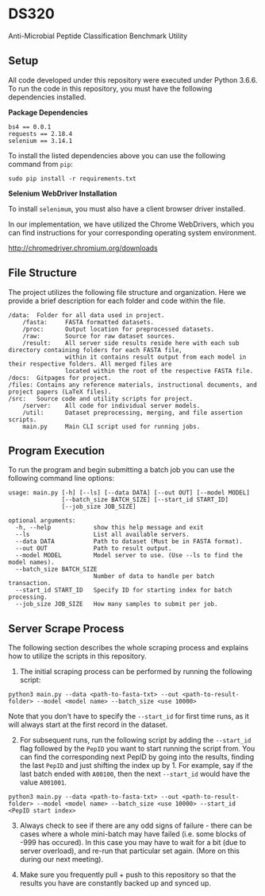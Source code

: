 # DS320
Anti-Microbial Peptide Classification Benchmark Utility

## Setup
All code developed under this repository were executed under Python 3.6.6.
To run the code in this repository, you must have the following dependencies installed.

**Package Dependencies**
```
bs4 == 0.0.1
requests == 2.18.4
selenium == 3.14.1
```
To install the listed dependencies above you can use the following command from `pip`:

```
sudo pip install -r requirements.txt
```

**Selenium WebDriver Installation**

To install `selenimum`, you must also have a client browser driver installed.

In our implementation, we have utilized the Chrome WebDrivers, which you can find
instructions for your corresponding operating system environment.

http://chromedriver.chromium.org/downloads

## File Structure
The project utilizes the following file structure and organization. Here we provide
a brief description for each folder and code within the file.

```
/data:  Folder for all data used in project.
    /fasta:     FASTA formatted datasets.
    /proc:      Output location for preprocessed datasets.
    /raw:       Source for raw dataset sources.
    /result:    All server side results reside here with each sub directory containing folders for each FASTA file,
                within it contains result output from each model in their respective folders. All merged files are
                located within the root of the respective FASTA file.
/docs:  Gitpages for project.
/files: Contains any reference materials, instructional documents, and project papers (LaTeX files).
/src:   Source code and utility scripts for project.
    /server:    All code for individual server models.
    /util:      Dataset preprocessing, merging, and file assertion scripts.
    main.py     Main CLI script used for running jobs.
```

## Program Execution
To run the program and begin submitting a batch job you can use the following command line options:
```
usage: main.py [-h] [--ls] [--data DATA] [--out OUT] [--model MODEL]
               [--batch_size BATCH_SIZE] [--start_id START_ID]
               [--job_size JOB_SIZE]

optional arguments:
  -h, --help            show this help message and exit
  --ls                  List all available servers.
  --data DATA           Path to dataset (Must be in FASTA format).
  --out OUT             Path to result output.
  --model MODEL         Model server to use. (Use --ls to find the model names).
  --batch_size BATCH_SIZE
                        Number of data to handle per batch transaction.
  --start_id START_ID   Specify ID for starting index for batch processing.
  --job_size JOB_SIZE   How many samples to submit per job.
```

## Server Scrape Process
The following section describes the whole scraping process and explains how to utilize the scripts in this repository.

1. The initial scraping process can be performed by running the following script:
```
python3 main.py --data <path-to-fasta-txt> --out <path-to-result-folder> --model <model name> --batch_size <use 10000>
```
Note that you don't have to specify the `--start_id` for first time runs, as it will always start at the first record in the dataset.

2. For subsequent runs, run the following script by adding the `--start_id` flag followed by the `PepID` you want to start running the script from. You can find the corresponding next PepID by going into the results, finding the last `PepID` and just shifting the index up by 1. For example, say if the last batch ended with `A00100`, then the next `--start_id` would have the value `A001001`.
```
python3 main.py --data <path-to-fasta-txt> --out <path-to-result-folder> --model <model name> --batch_size <use 10000> --start_id <PepID start index>
```

3. Always check to see if there are any odd signs of failure - there can be cases where a whole mini-batch may have failed (i.e. some blocks of -999 has occured). In this case you may have to wait for a bit (due to server overload), and re-run that particular set again. (More on this during our next meeting).

4. Make sure you frequently pull + push to this repository so that the results you have are constantly backed up and synced up.
